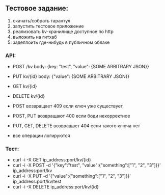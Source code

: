 ## Тестовое задание:

1. скачать/собрать тарантул
2. запустить тестовое приложение
3. реализовать kv-хранилище доступное по http
4. выложить на гитхаб
5. задеплоить где-нибудь в публичном облаке

### API:

- POST /kv body: {key: "test", "value": {SOME ARBITRARY JSON}}
- PUT kv/{id} body: {"value": {SOME ARBITRARY JSON}}
- GET kv/{id}
- DELETE kv/{id}

- POST возвращает 409 если ключ уже существует,
- POST, PUT возвращают 400 если боди некорректное
- PUT, GET, DELETE возвращает 404 если такого ключа нет
- все операции логируются

### Тест:

- curl -i -X GET  ip_address:port/kv/{id}
- curl -i -X POST -d '{"key":"test", "value":{"something":["1", "2", "3"]}}' ip_address:port/kv
- curl -i -X PUT -d '{"value":{"something":["1", "2", "3"]}}' ip_address:port/kv/test
- curl -i -X DELETE ip_address:port/kv/{id}
